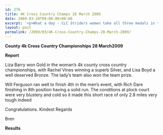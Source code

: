 ```yaml
---
id: 276
title: 4K Cross Country Champs 28 March 2009
date: 2009-03-28T09:00:00+00:00
excerpt: '<p>What a day - CLC Striders women take all three medals in the county 4k cross country championships held at Plock Court on a very blustery day. Liza Barry became the first Strider to win a Gold medal at senior level, with Rachel Vines winning Silver and Lisa Boyd taking the Bronze medal - they also won the team prize to cap what was a fantastic day!! Keep winning girls it makes me a very happy coach, Brendan Ward, Club Chairman 4k cross country champs 28 March 2009 Photos Report Results</p>'
layout: post
permalink: /2009/03/4K-Cross-Country-Champs-28-March-2009/
---
```

**County 4k Cross Country Championships 28 March2009**

**<a name="Report"></a>**

**Report**</p> 

Liza Barry won Gold in the woman&#8217;s 4k county cross country championships, with Rachel Vines winning a superb Silver, and Lisa Boyd a well deserved Bronze. The lady&#8217;s team also won the team prize.

Will Ferguson ran well to finish 4th in the men&#8217;s event, with Rich Dare finishing in 8th position having a solid run. The conditions at plock court were very blustery and cold so it made this short race of only 2.8 miles very tough indeed

Congratulations. Kindest Regards

Bren

<a name="Report"></a>**Results**

<map name="100109w.jpg">
  <area shape="RECT" coords="677,27,696,48" alt="Race Winner" />
  
  <area shape="RECT" coords="379,28,393,45" alt="Sarah Greef" />
  
  <area shape="RECT" coords="354,28,368,46" alt="Rachel Vines" />
  
  <area shape="RECT" coords="303,28,318,46" alt="Anna Maughan" />
  
  <area shape="RECT" coords="206,28,220,46" alt="Dawn Addinall" />
  
  <area shape="RECT" coords="86,28,103,46" alt="Alex Evans" />
</map>

<map name="100109m.jpg">
  <area shape="RECT" coords="63,31,76,45" alt="Clive Scott" />
  
  <area shape="RECT" coords="112,32,121,44" alt="Paul Davies" />
  
  <area shape="RECT" coords="118,32,129,43" alt="Paul Stonuary" />
  
  <area shape="RECT" coords="223,29,236,47" alt="James Gibbs" />
  
  <area shape="RECT" coords="255,29,264,42" alt="David Smeath" />
  
  <area shape="RECT" coords="263,28,272,43" alt="Chris Hale" />
  
  <area shape="RECT" coords="275,31,288,45" alt="Rob Shute" />
  
  <area shape="RECT" coords="308,31,321,45" alt="Billy Bradshaw" />
  
  <area shape="RECT" coords="582,29,594,46" alt="Will Ferguson" />
  
  <area shape="RECT" coords="680,30,694,45" alt="Race Winner" />
</map>